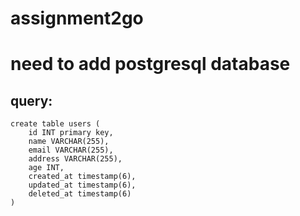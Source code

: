 # assignment2go
# need to add postgresql database
## query:
```postgresql
create table users (
	id INT primary key,
	name VARCHAR(255),
	email VARCHAR(255),
	address VARCHAR(255),
	age INT,
	created_at timestamp(6),
	updated_at timestamp(6),
	deleted_at timestamp(6)
)
```
